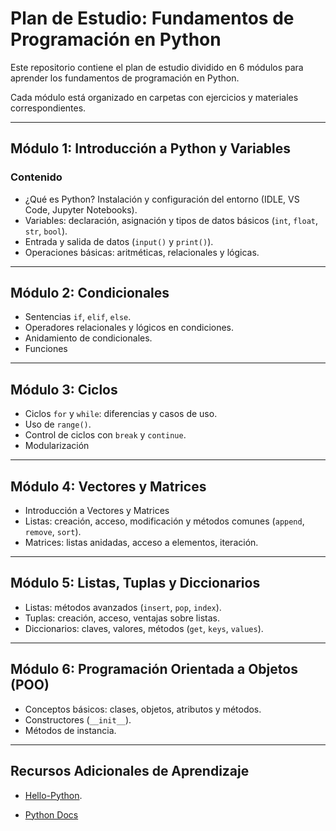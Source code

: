 # Plan de Estudio: Fundamentos de Programación en Python

Este repositorio contiene el plan de estudio dividido en 6 módulos para aprender los fundamentos de programación en Python. 

Cada módulo está organizado en carpetas con ejercicios y materiales correspondientes.

---

## **Módulo 1: Introducción a Python y Variables**

### Contenido
- ¿Qué es Python? Instalación y configuración del entorno (IDLE, VS Code, Jupyter Notebooks).
- Variables: declaración, asignación y tipos de datos básicos (`int`, `float`, `str`, `bool`).
- Entrada y salida de datos (`input()` y `print()`).
- Operaciones básicas: aritméticas, relacionales y lógicas.

---

## **Módulo 2: Condicionales**

- Sentencias `if`, `elif`, `else`.
- Operadores relacionales y lógicos en condiciones.
- Anidamiento de condicionales.
- Funciones

---

## **Módulo 3: Ciclos**

- Ciclos `for` y `while`: diferencias y casos de uso.
- Uso de `range()`.
- Control de ciclos con `break` y `continue`.
- Modularización
  
---

## **Módulo 4: Vectores y Matrices**
- Introducción a Vectores y Matrices
- Listas: creación, acceso, modificación y métodos comunes (`append`, `remove`, `sort`).
- Matrices: listas anidadas, acceso a elementos, iteración.

---

## **Módulo 5: Listas, Tuplas y Diccionarios**

- Listas: métodos avanzados (`insert`, `pop`, `index`).
- Tuplas: creación, acceso, ventajas sobre listas.
- Diccionarios: claves, valores, métodos (`get`, `keys`, `values`).

---

## **Módulo 6: Programación Orientada a Objetos (POO)**

- Conceptos básicos: clases, objetos, atributos y métodos.
- Constructores (`__init__`).
- Métodos de instancia.
---

## Recursos Adicionales de Aprendizaje

- [Hello-Python](https://github.com/mouredev/Hello-Python).

- [Python Docs](https://docs.python.org/es/3.13/tutorial/index.html)
